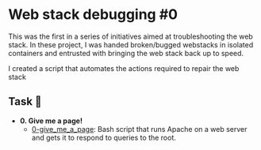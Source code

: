 # Web stack debugging #0

This was the first in a series of initiatives aimed at troubleshooting the web stack. In these project, I was handed broken/bugged webstacks in isolated containers and entrusted with bringing the web stack back up to speed.

I created a script that automates the actions required to repair the web stack
## Task :page_with_curl:

* **0. Give me a page!**
  * [0-give_me_a_page](./0-give_me_a_page): Bash script that runs Apache on a
  web server and gets it to respond to queries to the root.
